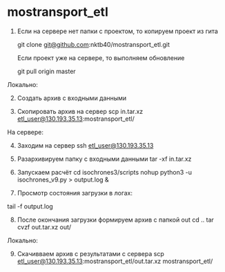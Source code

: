# mostransport_etl
1. Если на сервере нет папки с проектом, то копируем проект из гита

	git clone git@github.com:nktb40/mostransport_etl.git
  
   Если проект уже на сервере, то выполняем обновление 

    git pull origin master


Локально:

2. Создать архив с входными данными


3. Скопировать архив на сервер
scp in.tar.xz etl_user@130.193.35.13:mostransport_etl/


На сервере:

4. Заходим на сервер
ssh etl_user@130.193.35.13

5. Разархивируем папку с входными данными
tar -xf in.tar.xz

6. Запускаем расчёт
cd isochrones3/scripts
nohup python3 -u isochrones_v9.py > output.log &

7. Просмотр состояния загрузки в логах:

tail -f output.log 

8. После окончания загрузки формируем архив с папкой out
cd ..
tar cvzf out.tar.xz out/


Локально:

9. Скачивваем архив с результатами с сервера
scp etl_user@130.193.35.13:mostransport_etl/out.tar.xz mostransport_etl/